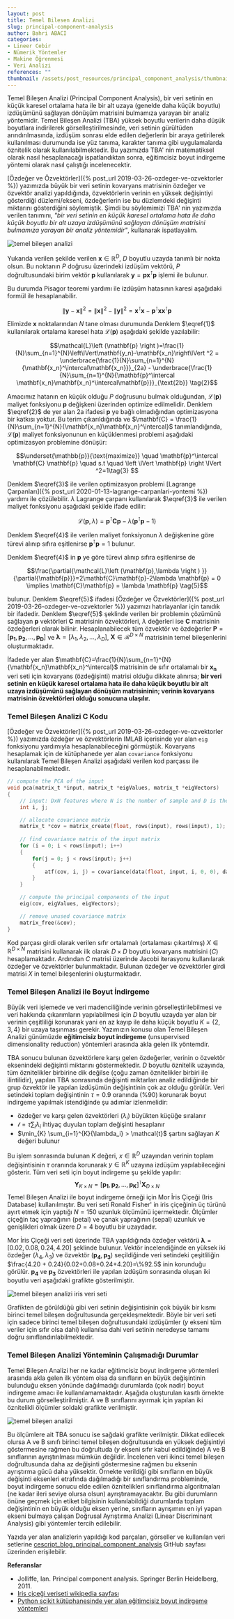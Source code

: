 ```yaml
---
layout: post
title: Temel Bilesen Analizi
slug: principal-component-analysis
author: Bahri ABACI
categories:
- Lineer Cebir
- Nümerik Yöntemler
- Makine Öğrenmesi
- Veri Analizi
references: ""
thumbnail: /assets/post_resources/principal_component_analysis/thumbnail.png
---
```


Temel Bileşen Analizi (Principal Component Analysis), bir veri setinin en küçük karesel ortalama hata ile bir alt uzaya (genelde daha küçük boyutlu) izdüşümünü sağlayan dönüşüm matrisini bulmamıza yarayan bir analiz yöntemidir. Temel Bileşen Analizi (TBA) yüksek boyutlu verilerin daha düşük boyutlara indirilerek görselleştirilmesinde, veri setinin gürültüden arındırılmasında, izdüşüm sonrası elde edilen değerlerin bir araya getirilerek kullanılması durumunda ise yüz tanıma, karakter tanıma gibi uygulamalarda öznitelik olarak kullanılabilmektedir. Bu yazımızda TBA' nin matematiksel olarak nasıl hesaplanacağı ispatlandıktan sonra, eğitimcisiz boyut indirgeme yöntemi olarak nasıl çalıştığı incelenecektir.

<!--more-->

[Özdeğer ve Özvektörler]({% post_url 2019-03-26-ozdeger-ve-ozvektorler %}) yazımızda büyük bir veri setinin kovaryans matrisinin özdeğer ve özvektör analizi yapıldığında, özvektörlerin verinin en yüksek değişintiyi gösterdiği düzlemi/ekseni, özdeğerlerin ise bu düzlemdeki değişinti miktarını gösterdiğini söylemiştik. Şimdi bu söylemimizi TBA' nin yazımızda verilen tanımını, <i>"bir veri setinin en küçük karesel ortalama hata ile daha küçük boyutlu bir alt uzaya izdüşümünü sağlayan dönüşüm matrisini bulmamıza yarayan bir analiz yöntemidir"</i>, kullanarak ispatlayalım.

![temel bileşen analizi][pca_proof]

Yukarıda verilen şekilde verilen $\mathbf{x} \in \mathbb{R}^D$, $D$ boyutlu uzayda tanımlı bir nokta olsun. Bu noktanın $P$ doğrusu üzerindeki izdüşüm vektörü, $P$ doğrultusundaki birim vektör $\mathbf{p}$ kullanılarak $\mathbf{y}=\mathbf{p}\mathbf{x}^\intercal \mathbf{p}$ işlemi ile bulunur. 

Bu durumda Pisagor teoremi yardımı ile izdüşüm hatasının karesi aşağıdaki formül ile hesaplanabilir.

$$
\left\lVert\mathbf{y}-\mathbf{x}\right\lVert ^2 =\left\lVert\mathbf{x}\right\lVert ^2-\left\lVert\mathbf{y}\right\lVert ^2 = \mathbf{x}^\intercal\mathbf{x}-\mathbf{p}^\intercal \mathbf{x}\mathbf{x}^\intercal\mathbf{p} \tag{1}
$$ 

Elimizde $\mathbf{x}$ noktalarından $N$ tane olması durumunda Denklem $\eqref{1}$ kullanılarak ortalama karesel hata $\mathcal{L}\left (\mathbf{p} \right )$ aşağıdaki şekilde yazılabilir: 

$$\mathcal{L}\left (\mathbf{p} \right )=\frac{1}{N}\sum_{n=1}^{N}\left\lVert\mathbf{y_n}-\mathbf{x_n}\right\lVert ^2 = \underbrace{\frac{1}{N}\sum_{n=1}^{N}{\mathbf{x_n}^\intercal\mathbf{x_n}}}_{2a} - \underbrace{\frac{1}{N}\sum_{n=1}^{N}{\mathbf{p}^\intercal \mathbf{x_n}\mathbf{x_n}^\intercal\mathbf{p}}}_{\text{2b}} \tag{2}$$

Amacımız hatanın en küçük olduğu $P$ doğrusunu bulmak olduğundan, $\mathcal{L}\left (\mathbf{p} \right )$ maliyet fonksiyonu $\mathbf{p}$ değişkeni üzerinden optimize edilmelidir. Denklem $\eqref{2}$ de yer alan $\text{2a}$ ifadesi $\mathbf{p}$ ye bağlı olmadığından optimizasyona bir katkısı yoktur. Bu terim çıkarıldığında ve $\mathbf{C} = \frac{1}{N}\sum_{n=1}^{N}{\mathbf{x_n}\mathbf{x_n}^\intercal}$ tanımlandığında, $\mathcal{L}\left (\mathbf{p} \right )$ maliyet fonksiyonunun en küçüklenmesi problemi aşağıdaki optimizasyon problemine dönüşür: 

$$\underset{\mathbb{p}}{\text{maximize}} \quad \mathbf{p}^\intercal \mathbf{C} \mathbf{p} \quad s.t \quad \left \lVert \mathbf{p} \right \lVert ^2=1\tag{3} $$

Denklem $\eqref{3}$ ile verilen optimizasyon problemi [Lagrange Çarpanları]({% post_url 2020-01-13-lagrange-carpanlari-yontemi %}) yardımı ile çözülebilir. $\lambda$ Lagrange çarpanı kullanılarak $\eqref{3}$ ile verilen maliyet fonksiyonu aşağıdaki şekilde ifade edilir: 

$$\mathcal{L}\left (\mathbf{p},\lambda \right ) = \mathbf{p}^\intercal \mathbf{C} \mathbf{p} - \lambda \left ( \mathbf{p}^\intercal \mathbf{p} - 1 \right ) \tag{4}$$ 

Denklem $\eqref{4}$ ile verilen maliyet fonksiyonun $\lambda$ değişkenine göre türevi alınıp sıfıra eşitlenirse $\mathbf{p}^\intercal \mathbf{p}=1$ bulunur.

Denklem $\eqref{4}$ in $\mathbf{p}$ ye göre türevi alınıp sıfıra eşitlenirse de 

$$\frac{\partial{\mathcal{L}\left (\mathbf{p},\lambda \right ) }}{\partial{\mathbf{p}}}=2\mathbf{C}\mathbf{p}-2\lambda \mathbf{p} = 0 \implies \mathbf{C}\mathbf{p} = \lambda \mathbf{p} \tag{5}$$ 

bulunur. Denklem $\eqref{5}$ ifadesi [Özdeğer ve Özvektörler]({% post_url 2019-03-26-ozdeger-ve-ozvektorler %}) yazımızı hatırlayanlar için tanıdık bir ifadedir. Denklem $\eqref{5}$ şeklinde verilen bir problemin çözümünü sağlayan $\mathbf{p}$ vektörleri $\mathbf{C}$ matrisinin özvektörleri, $\lambda$ değerleri ise $\mathbf{C}$ matrisinin özdeğerleri olarak bilinir. Hesaplanabilecek tüm özvektör ve özdeğerler $\mathbf{P}=\left [ \mathbf{p_1},\mathbf{p_2},\dots,\mathbf{p_D} \right ]$ ve $\mathbf{\lambda} = \left [ \lambda_1, \lambda_2, \dots, \lambda_D\right ]$, $\mathbf{X}\in \mathcal{R}^{D\times N}$ matrisinin temel bileşenlerini oluşturmaktadır.

İfadede yer alan $\mathbf{C}=\frac{1}{N}\sum_{n=1}^{N}{\mathbf{x_n}\mathbf{x_n}^\intercal}$ matrisinin de sıfır ortalamalı bir $\mathbf{x_n}$ veri seti için kovaryans (özdeğişinti) matrisi olduğu dikkate alınırsa; **bir veri setinin en küçük karesel ortalama hata ile daha küçük boyutlu bir alt uzaya izdüşümünü sağlayan dönüşüm matrisininin; verinin kovaryans matrisinin özvektörleri olduğu sonucuna ulaşılır.**

### Temel Bileşen Analizi C Kodu
[Özdeğer ve Özvektörler]({% post_url 2019-03-26-ozdeger-ve-ozvektorler %}) yazımızda özdeğer ve özvektörlerin IMLAB içerisinde yer alan `eig` fonksiyonu yardımıyla hesaplanabileceğini görmüştük. Kovaryans hesaplamak için de kütüphanede yer alan `covariance` fonksiyonu kullanılarak Temel Bileşen Analizi aşağıdaki verilen kod parçassı ile hesaplanabilmektedir.

```c
// compute the PCA of the input
void pca(matrix_t *input, matrix_t *eigValues, matrix_t *eigVectors)
{
    // input: DxN features where N is the number of sample and D is the dimension of the data
    int i, j;

    // allocate covariance matrix
    matrix_t *cov = matrix_create(float, rows(input), rows(input), 1);
    
    // find covariance matrix of the input matrix
    for (i = 0; i < rows(input); i++)
    {
        for(j = 0; j < rows(input); j++)
        {
            atf(cov, i, j) = covariance(data(float, input, i, 0, 0), data(float, input, j, 0, 0), cols(input));
        }
    }

    // compute the principal components of the input
    eig(cov, eigValues, eigVectors);

    // remove unused covariance matrix
    matrix_free(&cov);
}
```

Kod parçası girdi olarak verilen sıfır ortalamalı (ortalaması çıkartılmış) $X\in \mathbb{R}^{D \times N}$ matrisini kullanarak ilk olarak $D \times D$ boyutlu kovaryans matrisini ($C$) hesaplamaktadır. Ardından $C$ matrisi üzerinde Jacobi iterasyonu kullanılarak özdeğer ve özvektörler bulunmaktadır. Bulunan özdeğer ve özvektörler girdi matrisi $X$ in temel bileşenlerini oluşturmaktadır.

### Temel Bileşen Analizi ile Boyut İndirgeme
Büyük veri işlemede ve veri madenciliğinde verinin görselleştirilebilmesi ve veri hakkında çıkarımların yapılabilmesi için $D$ boyutlu uzayda yer alan bir verinin çeşitliliği korunarak yani en az kayıp ile daha küçük boyutlu $K=\{2,3,4\}$ bir uzaya taşınması gerekir. Yazımızın konusu olan Temel Bileşen Analizi günümüzde **eğitimcisiz boyut indirgeme** (unsupervised dimensionality reduction) yöntemleri arasında akla gelen ilk yöntemdir.

TBA sonucu bulunan özvektörlere karşı gelen özdeğerler, verinin o özvektör eksenindeki değişinti miktarını göstermektedir. $D$ boyutlu öznitelik uzayında, tüm öznitelikler birbirine dik değilse (çoğu zaman öznitelikler birbiri ile ilintilidir), yapılan TBA sonrasında değişinti miktarları analiz edildiğinde bir grup özvektör ile yapılan izdüşümün değişintinin çok az olduğu görülür. Veri setindeki toplam değişintinin $\tau=0.9$ oranında ($\%90$) korunarak boyut indirgeme yapılmak istendiğinde şu adımlar izlenmelidir:

* özdeğer ve karşı gelen özvektörleri ($\lambda_i$) büyükten küçüğe sıralanır
* $\mathcal{t}= \tau\sum_i{\lambda_i}$ ihtiyaç duyulan toplam değişinti hesaplanır
* $\min_{K} \sum_{i=1}^{K}{\lambda_i} > \mathcal{t}$ şartını sağlayan $K$ değeri bulunur

Bu işlem sonrasında bulunan $K$ değeri, $x\in \mathbb{R}^D$ uzayından verinin toplam değişintisinin $\tau$ oranında korunarak $y\in \mathbb{R}^K$ uzayına izdüşüm yapılabileceğini gösterir. Tüm veri seti için boyut indirgeme şu şekilde yapılır: $$\mathbf{Y}_{K\times N} = \left [ \mathbf{p_1},\mathbf{p_2},\dots,\mathbf{p_K} \right ]^{\intercal}\mathbf{X}_{D \times N}$$Temel Bileşen Analizi ile boyut indirgeme örneği için Mor İris Çiçeği (Iris Database) kullanılmıştır. Bu veri seti Ronald Fisher' in iris çiçeğinin üç türünü ayırt etmek için yaptığı $N=150$ uzunluk ölçümünü içermektedir. Ölçümler çiçeğin taç yaprağının (petal) ve çanak yaprağının (sepal) uzunluk ve genişlikleri olmak üzere $D=4$ boyutlu bir uzaydadır.

Mor İris Çiçeği veri seti üzerinde TBA yapıldığında özdeğer vektörü $\mathbf{\lambda} = \left [0.02, 0.08, 0.24, 4.20\right ]$ şeklinde bulunur. Vektör incelendiğinde en yüksek iki özdeğer ($\lambda_4, \lambda_3$) ve özvektör ($\mathbf{p_4},\mathbf{p_3}$) seçildiğinde veri setindeki çeşitliliğin $\frac{4.20 + 0.24}{0.02+0.08+0.24+4.20}=\%92.5$ inin korunduğu görülür. $\mathbf{p_4}$ ve $\mathbf{p_3}$ özvektörleri ile yapılan izdüşüm sonrasında oluşan iki boyutlu  veri aşağıdaki grafikte gösterilmiştir.

![temel bileşen analizi iris veri seti][plotly_iris_plot]

Grafikten de görüldüğü gibi veri setinin değişintisinin çok büyük bir kısmı birinci temel bileşen doğrultusunda gerçekleşmektedir. Böyle bir veri seti için sadece birinci temel bileşen doğrultusundaki izdüşümler ($y$ ekseni tüm veriler için sıfır olsa dahi) kullanılsa dahi veri setinin neredeyse tamamı doğru sınıflandırılabilmektedir.

### Temel Bileşen Analizi Yönteminin Çalışmadığı Durumlar
Temel Bileşen Analizi her ne kadar eğitimcisiz boyut indirgeme yöntemleri arasında akla gelen ilk yöntem olsa da sınıfların en büyük değişintinin bulunduğu eksen yönünde dağılmadığı durumlarda (çok nadir) boyut indirgeme amacı ile kullanılamamaktadır. Aşağıda oluşturulan kasıtlı örnekte bu durum görselleştirilmiştir. A ve B sınıflarını ayırmak için yapılan iki öznitelikli ölçümler soldaki grafikte verilmiştir.

![temel bileşen analizi][pca_fail_data_example]

Bu ölçümlere ait TBA sonucu ise sağdaki grafikte verilmiştir. Dikkat edilecek olursa A ve B sınıfı birinci temel bileşen doğrultusunda en yüksek değişintiyi göstermesine rağmen bu doğrultuda ($y$ ekseni sıfır kabul edildiğinde) A ve B sınıflarının ayrıştırılması mümkün değildir. İncelenen veri ikinci temel bileşen doğrultusunda daha az değişinti göstermesine rağmen bu eksenin ayrıştırma gücü daha yüksektir. Örnekte verildiği gibi sınıfların en büyük değişinti eksenleri etrafında dağılmadığı bir sınıflandırma probleminde, boyut indirgeme sonucu elde edilen öznitelikleri sınıflandırma algoritmaları (ne kadar ileri seviye olursa olsun) ayrıştıramayacaktır. Bu gibi durumların önüne geçmek için etiket bilgisinin kullanılabildiği durumlarda toplam değişintinin en büyük olduğu eksen yerine, sınıfların ayrışımını en iyi yapan ekseni bulmaya çalışan Doğrusal Ayrıştırma Analizi (Linear Discriminant Analysis) gibi yöntemler tercih edilebilir.

Yazıda yer alan analizlerin yapıldığı kod parçaları, görseller ve kullanılan veri setlerine [cescript_blog_principal_component_analysis](https://github.com/cescript/imlab_principal_component_analysis) GitHub sayfası üzerinden erişilebilir.

**Referanslar**
* Jolliffe, Ian. Principal component analysis. Springer Berlin Heidelberg, 2011.
* [Iris çiçeği veriseti wikipedia sayfası](https://www.wikiwand.com/en/Iris_flower_data_set)
* [Python scikit kütüphanesinde yer alan eğitimcisiz boyut indirgeme yöntemleri](https://scikit-learn.org/stable/modules/unsupervised_reduction.html)

[RESOURCES]: # (List of the resources used by the blog post)
[pca_proof]: /assets/post_resources/principal_component_analysis/pca_proof.png
[plotly_iris_plot]: /assets/post_resources/principal_component_analysis/plotly_iris_plot.png
[pca_fail_data_example]: /assets/post_resources/principal_component_analysis/pca_fail_data_example.png
